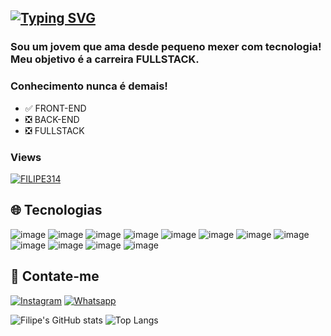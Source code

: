 ## [![Typing SVG](https://readme-typing-svg.demolab.com?font=Fira+Code&pause=2000&color=00BFFF&random=false&width=1000&size=33&lines=Ol%C3%A1!+Eu+sou+o+Filipe+%F0%9F%91%8B)](https://git.io/typing-svg)

### Sou um jovem que ama desde pequeno mexer com tecnologia! Meu objetivo é a carreira FULLSTACK.
### Conhecimento nunca é demais!
- ✅ FRONT-END
- ❎ BACK-END
- ❎ FULLSTACK

### Views

<a href="https://www.youtube.com/watch?v=ZxZ1I1yTCUI&ab_channel=Joshwin"> 
<img src="https://profile-counter.glitch.me/FILIPE314/count.svg" alt="FILIPE314" />
</a>

## 🌐 Tecnologias
![image](https://img.shields.io/badge/CSS3-1572B6?style=for-the-badge&logo=css3&logoColor=white)
![image](https://img.shields.io/badge/HTML5-E34F26?style=for-the-badge&logo=html5&logoColor=white)
![image](https://img.shields.io/badge/JavaScript-323330?style=for-the-badge&logo=javascript&logoColor=F7DF1E)
![image](https://img.shields.io/badge/Python-FFD43B?style=for-the-badge&logo=python&logoColor=blue)
![image](https://img.shields.io/badge/Bootstrap-563D7C?style=for-the-badge&logo=bootstrap&logoColor=white)
![image](https://img.shields.io/badge/Markdown-000000?style=for-the-badge&logo=markdown&logoColor=white)
![image](https://img.shields.io/badge/Wordpress-21759B?style=for-the-badge&logo=wordpress&logoColor=white)
![image](https://img.shields.io/badge/Elementor-92003B?style=for-the-badge&logo=elementor&logoColor=white)
![image](https://img.shields.io/badge/Hostinger-673DE6?style=for-the-badge&logo=hostinger&logoColor=white)
![image](https://img.shields.io/badge/MySQL-005C84?style=for-the-badge&logo=mysql&logoColor=white)
![image](https://img.shields.io/badge/Linux-FCC624?style=for-the-badge&logo=linux&logoColor=black)
![image](https://img.shields.io/badge/Windows-0078D6?style=for-the-badge&logo=windows&logoColor=white)

## 📱 Contate-me
[![Instagram](https://img.shields.io/badge/Instagram-E4405F?style=for-the-badge&logo=instagram&logoColor=white)](https://www.instagram.com/luiz_fili3.14/)
[![Whatsapp](https://img.shields.io/badge/WhatsApp-25D366?style=for-the-badge&logo=WhatsApp&logoColor=white)](https://wa.me/qr/UIZ4N4QF6IWCL1)

![Filipe's GitHub stats](https://github-readme-stats.vercel.app/api?username=FILIPE314&show_icons=true&theme=blue-green&count_private&include_all_commits=true&line_height=28px&rank_icon=github&bg_color=30,8B0000,000000)
![Top Langs](https://github-readme-stats.vercel.app/api/top-langs/?username=FILIPE314&layout=donut&theme=blue-green&count_private&include_all_commits=true&bg_color=30,8B0000,000000)